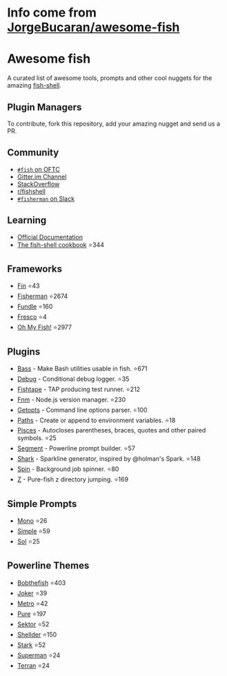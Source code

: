 # Info come from [JorgeBucaran/awesome-fish](https://github.com/JorgeBucaran/awesome-fish)
# Awesome fish

A curated list of awesome tools, prompts and other cool nuggets for the amazing [fish-shell](https://github.com/fish-shell/fish-shell).

## Plugin Managers

To contribute, fork this repository, add your amazing nugget and send us a PR.

## Community

* [`#fish` on OFTC](https://webchat.oftc.net/?channels=fish)
* [Gitter.im Channel](https://gitter.im/fish-shell/fish-shell)
* [StackOverflow](http://stackoverflow.com/questions/tagged/fish)
* [r/fishshell](https://www.reddit.com/r/fishshell/)
* [`#fisherman` on Slack](https://fisherman-wharf.herokuapp.com)

## Learning

* [Official Documentation](http://fishshell.com/docs/current/index.html)
* [The fish-shell cookbook](https://github.com/JorgeBucaran/fish-shell-cookbook) :star:344

## Frameworks

* [Fin](https://github.com/fisherman/fin) :star:43
* [Fisherman](https://github.com/fisherman/fisherman) :star:2674
* [Fundle](https://github.com/tuvistavie/fundle) :star:160
* [Fresco](https://github.com/masa0x80/fresco) :star:4
* [Oh My Fish!](https://github.com/oh-my-fish/oh-my-fish) :star:2977

## Plugins

* [Bass](https://github.com/edc/bass) - Make Bash utilities usable in fish. :star:671
* [Debug](https://github.com/fisherman/debug) - Conditional debug logger. :star:35
* [Fishtape](https://github.com/fisherman/fishtape) - TAP producing test runner. :star:212
* [Fnm](https://github.com/fisherman/fnm) - Node.js version manager. :star:230
* [Getopts](https://github.com/fisherman/getopts) - Command line options parser. :star:100
* [Paths](https://github.com/fisherman/paths) - Create or append to environment variables. :star:18
* [Pisces](https://github.com/laughedelic/pisces) - Autocloses parentheses, braces, quotes and other paired symbols. :star:25
* [Segment](https://github.com/fisherman/segment) - Powerline prompt builder. :star:57
* [Shark](https://github.com/fisherman/shark) - Sparkline generator, inspired by @holman's Spark. :star:148
* [Spin](https://github.com/fisherman/spin) - Background job spinner. :star:80
* [Z](https://github.com/fisherman/z) - Pure-fish z directory jumping. :star:169

## Simple Prompts

* [Mono](https://github.com/fisherman/mono) :star:26
* [Simple](https://github.com/fisherman/simple) :star:59
* [Sol](https://github.com/fisherman/sol) :star:25

## Powerline Themes

* [Bobthefish](https://github.com/oh-my-fish/theme-bobthefish) :star:403
* [Joker](https://github.com/fisherman/joker) :star:39
* [Metro](https://github.com/fisherman/metro) :star:42
* [Pure](https://github.com/rafaelrinaldi/pure) :star:197
* [Sektor](https://github.com/fisherman/sektor) :star:52
* [Shellder](https://github.com/simnalamburt/shellder) :star:150
* [Stark](https://github.com/fisherman/stark) :star:52
* [Superman](https://github.com/fisherman/superman) :star:24
* [Terran](https://github.com/fisherman/terran) :star:24


